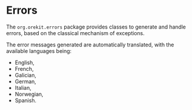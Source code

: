 <!--- Copyright 2002-2014 CS Systèmes d'Information
  Licensed under the Apache License, Version 2.0 (the "License");
  you may not use this file except in compliance with the License.
  You may obtain a copy of the License at
  
    http://www.apache.org/licenses/LICENSE-2.0
  
  Unless required by applicable law or agreed to in writing, software
  distributed under the License is distributed on an "AS IS" BASIS,
  WITHOUT WARRANTIES OR CONDITIONS OF ANY KIND, either express or implied.
  See the License for the specific language governing permissions and
  limitations under the License.
-->

Errors
======

The `org.orekit.errors` package provides classes to generate and handle errors, based on
the classical mechanism of exceptions.

The error messages generated are automatically translated, with the available languages being:

* English,
* French,
* Galician,
* German,
* Italian,
* Norwegian,
* Spanish.
